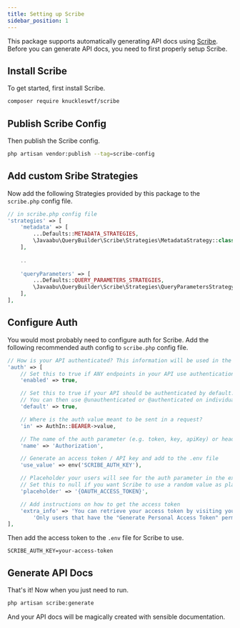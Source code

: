 ```yaml
---
title: Setting up Scribe
sidebar_position: 1
---
```


This package supports automatically generating API docs using [Scribe](https://github.com/knuckleswtf/scribe/).
Before you can generate API docs, you need to first properly setup Scribe.

## Install Scribe

To get started, first install Scribe.

```bash
composer require knuckleswtf/scribe
```

## Publish Scribe Config

Then publish the Scribe config.

```bash
php artisan vendor:publish --tag=scribe-config
```

## Add custom Sribe Strategies

Now add the following Strategies provided by this package to the `scribe.php` config file.

```php
// in scribe.php config file
'strategies' => [
    'metadata' => [
        ...Defaults::METADATA_STRATEGIES,
        \Javaabu\QueryBuilder\Scribe\Strategies\MetadataStrategy::class, // add this to metadata strategies
    ],
    
    ..
    
    'queryParameters' => [
        ...Defaults::QUERY_PARAMETERS_STRATEGIES,
        \Javaabu\QueryBuilder\Scribe\Strategies\QueryParametersStrategy::class, // add this to query parameter strategies
    ],
],
```

## Configure Auth

You would most probably need to configure auth for Scribe. Add the following recommended auth config to `scribe.php` config file.

```php
// How is your API authenticated? This information will be used in the displayed docs, generated examples and response calls.
'auth' => [
    // Set this to true if ANY endpoints in your API use authentication.
    'enabled' => true,

    // Set this to true if your API should be authenticated by default. If so, you must also set `enabled` (above) to true.
    // You can then use @unauthenticated or @authenticated on individual endpoints to change their status from the default.
    'default' => true,

    // Where is the auth value meant to be sent in a request?
    'in' => AuthIn::BEARER->value,

    // The name of the auth parameter (e.g. token, key, apiKey) or header (e.g. Authorization, Api-Key).
    'name' => 'Authorization',

    // Generate an access token / API key and add to the .env file
    'use_value' => env('SCRIBE_AUTH_KEY'),

    // Placeholder your users will see for the auth parameter in the example requests.
    // Set this to null if you want Scribe to use a random value as placeholder instead.
    'placeholder' => '{OAUTH_ACCESS_TOKEN}',

    // Add instructions on how to get the access token
    'extra_info' => 'You can retrieve your access token by visiting your profile in the dashboard and clicking <b>New API Token</b>. '.
        'Only users that have the "Generate Personal Access Token" permission will be able to generate new access tokens.',
],
```

Then add the access token to the `.env` file for Scribe to use.

```dotenv
SCRIBE_AUTH_KEY=your-access-token
```

## Generate API Docs

That's it! Now when you just need to run.

```bash
php artisan scribe:generate
```

And your API docs will be magically created with sensible documentation.


